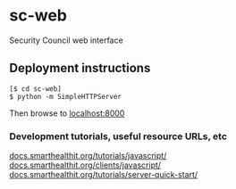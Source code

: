 # sc-web
Security Council web interface

## Deployment instructions

```
[$ cd sc-web]
$ python -m SimpleHTTPServer
```
Then browse to [localhost:8000](http://localhost:8000)

### Development tutorials, useful resource URLs, etc
[docs.smarthealthit.org/tutorials/javascript/](http://docs.smarthealthit.org/tutorials/javascript/)  
[docs.smarthealthit.org/clients/javascript/](http://docs.smarthealthit.org/clients/javascript/)  
[docs.smarthealthit.org/tutorials/server-quick-start/](http://docs.smarthealthit.org/tutorials/server-quick-start/)

